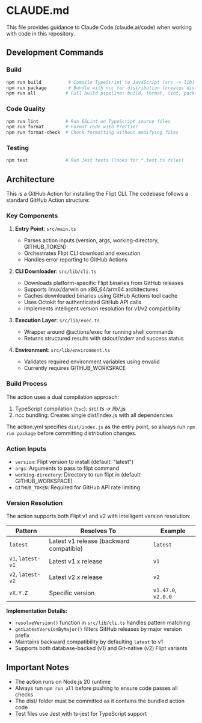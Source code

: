 # CLAUDE.md

This file provides guidance to Claude Code (claude.ai/code) when working with code in this repository.

## Development Commands

### Build
```bash
npm run build          # Compile TypeScript to JavaScript (src -> lib)
npm run package        # Bundle with ncc for distribution (creates dist/index.js)
npm run all           # Full build pipeline: build, format, lint, package, and test
```

### Code Quality
```bash
npm run lint          # Run ESLint on TypeScript source files
npm run format        # Format code with Prettier
npm run format-check  # Check formatting without modifying files
```

### Testing
```bash
npm test              # Run Jest tests (looks for *.test.ts files)
```

## Architecture

This is a GitHub Action for installing the Flipt CLI. The codebase follows a standard GitHub Action structure:

### Key Components

1. **Entry Point**: `src/main.ts`
   - Parses action inputs (version, args, working-directory, GITHUB_TOKEN)
   - Orchestrates Flipt CLI download and execution
   - Handles error reporting to GitHub Actions

2. **CLI Downloader**: `src/lib/cli.ts`
   - Downloads platform-specific Flipt binaries from GitHub releases
   - Supports linux/darwin on x86_64/arm64 architectures
   - Caches downloaded binaries using GitHub Actions tool cache
   - Uses Octokit for authenticated GitHub API calls
   - Implements intelligent version resolution for v1/v2 compatibility

3. **Execution Layer**: `src/lib/exec.ts`
   - Wrapper around @actions/exec for running shell commands
   - Returns structured results with stdout/stderr and success status

4. **Environment**: `src/lib/environment.ts`
   - Validates required environment variables using envalid
   - Currently requires GITHUB_WORKSPACE

### Build Process

The action uses a dual compilation approach:
1. TypeScript compilation (`tsc`): src/*.ts → lib/*.js
2. ncc bundling: Creates single dist/index.js with all dependencies

The action.yml specifies `dist/index.js` as the entry point, so always run `npm run package` before committing distribution changes.

### Action Inputs

- `version`: Flipt version to install (default: "latest")
- `args`: Arguments to pass to flipt command
- `working-directory`: Directory to run flipt in (default: GITHUB_WORKSPACE)
- `GITHUB_TOKEN`: Required for GitHub API rate limiting

### Version Resolution

The action supports both Flipt v1 and v2 with intelligent version resolution:

| Pattern | Resolves To | Example |
|---------|-------------|---------|
| `latest` | Latest v1 release (backward compatible) | `latest` |
| `v1`, `latest-v1` | Latest v1.x release | `v1` |
| `v2`, `latest-v2` | Latest v2.x release | `v2` |
| `vX.Y.Z` | Specific version | `v1.47.0`, `v2.0.0` |

**Implementation Details:**
- `resolveVersion()` function in `src/lib/cli.ts` handles pattern matching
- `getLatestVersionByMajor()` filters GitHub releases by major version prefix
- Maintains backward compatibility by defaulting `latest` to v1
- Supports both database-backed (v1) and Git-native (v2) Flipt variants

## Important Notes

- The action runs on Node.js 20 runtime
- Always run `npm run all` before pushing to ensure code passes all checks
- The dist/ folder must be committed as it contains the bundled action code
- Test files use Jest with ts-jest for TypeScript support